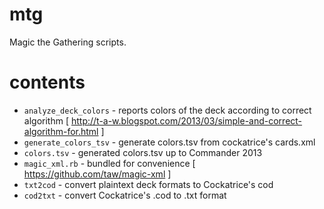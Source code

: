 mtg
===

Magic the Gathering scripts.

contents
========

* `analyze_deck_colors` - reports colors of the deck according to correct algorithm [ http://t-a-w.blogspot.com/2013/03/simple-and-correct-algorithm-for.html ]
* `generate_colors_tsv` - generate colors.tsv from cockatrice's cards.xml
* `colors.tsv` - generated colors.tsv up to Commander 2013
* `magic_xml.rb` - bundled for convenience [ https://github.com/taw/magic-xml ]
* `txt2cod` - convert plaintext deck formats to Cockatrice's cod
* `cod2txt` - convert Cockatrice's .cod to .txt format
